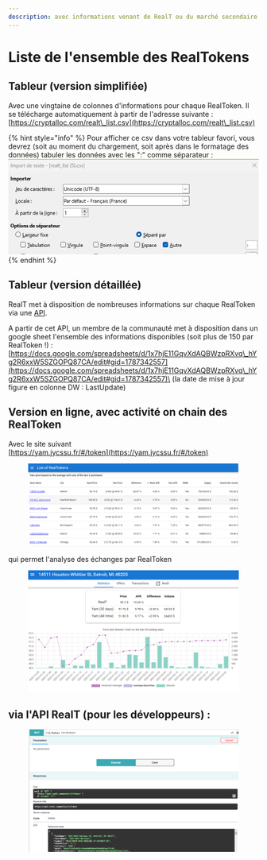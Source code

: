 ```yaml
---
description: avec informations venant de RealT ou du marché secondaire
---
```


# Liste de l'ensemble des RealTokens

## Tableur (version simplifiée)

Avec une vingtaine de colonnes d'informations pour chaque RealToken. Il se télécharge automatiquement à partir de l'adresse suivante :                               [https://cryptalloc.com/realt\_list.csv](https://cryptalloc.com/realt\_list.csv)

{% hint style="info" %}
Pour afficher ce csv dans votre tableur favori, vous devrez (soit au moment du chargement, soit après dans le formatage des données) tabuler les données avec les ":" comme séparateur : \
<img src="../../.gitbook/assets/image (15).png" alt="" data-size="original">
{% endhint %}

## Tableur (version détaillée)

RealT met à disposition de nombreuses informations sur chaque RealToken via une [API](https://api.realt.community/).

A partir de cet API, un membre de la communauté met à disposition dans un google sheet l'ensemble des informations disponibles (soit plus de 150 par RealToken !) : [https://docs.google.com/spreadsheets/d/1x7hjE11GqvXdAQBWzpRXvq\_hYg2R6xxW5SZGOPQ87CA/edit#gid=1787342557](https://docs.google.com/spreadsheets/d/1x7hjE11GqvXdAQBWzpRXvq\_hYg2R6xxW5SZGOPQ87CA/edit#gid=1787342557)\
(la date de mise à jour figure en colonne DW : LastUpdate)



## Version en ligne, avec activité on chain des RealToken

Avec le site suivant \
&#x20;                     [https://yam.jycssu.fr/#/token](https://yam.jycssu.fr/#/token)

<figure><img src="../../.gitbook/assets/image (108).png" alt=""><figcaption></figcaption></figure>

qui permet l'analyse des échanges par RealToken&#x20;

<figure><img src="../../.gitbook/assets/image (47).png" alt=""><figcaption></figcaption></figure>

## via l'API RealT (pour les développeurs) :

<figure><img src="../../.gitbook/assets/image (59).png" alt=""><figcaption></figcaption></figure>
